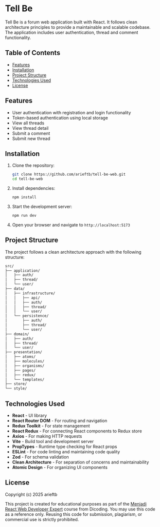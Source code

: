 # Tell Be

Tell Be is a forum web application built with React. It follows clean architecture principles to provide a maintainable
and scalable codebase. The application includes user authentication, thread and comment functionality.

## Table of Contents

- [Features](#features)
- [Installation](#installation)
- [Project Structure](#project-structure)
- [Technologies Used](#technologies-used)
- [License](#license)

## Features

- User authentication with registration and login functionality
- Token-based authentication using local storage
- View all threads
- View thread detail
- Submit a comment
- Submit new thread

## Installation

1. Clone the repository:

   ```bash
   git clone https://github.com/arieftb/tell-be-web.git
   cd tell-be-web
   ```

2. Install dependencies:

   ```bash
   npm install
   ```

3. Start the development server:

   ```bash
   npm run dev
   ```

4. Open your browser and navigate to `http://localhost:5173`

## Project Structure

The project follows a clean architecture approach with the following structure:

```markdown
src/
├── application/
│   ├── auth/
│   ├── thread/
│   └── user/
├── data/
│   ├── infrastructure/
│   │   ├── api/
│   │   ├── auth/
│   │   ├── thread/
│   │   └── user/
│   └── persistence/
│       ├── auth/
│       ├── thread/
│       └── user/
├── domain/
│   ├── auth/
│   ├── thread/
│   └── user/
├── presentation/
│   ├── atoms/
│   ├── molecules/
│   ├── organisms/
│   ├── pages/
│   ├── redux/
│   └── templates/
├── store/
└── style/
```

## Technologies Used

- **React** - UI library
- **React Router DOM** - For routing and navigation
- **Redux Toolkit** - For state management
- **React Redux** - For connecting React components to Redux store
- **Axios** - For making HTTP requests
- **Vite** - Build tool and development server
- **PropTypes** - Runtime type checking for React props
- **ESLint** - For code linting and maintaining code quality
- **Zod** - For schema validation
- **Clean Architecture** - For separation of concerns and maintainability
- **Atomic Design** - For organizing UI components

## License

Copyright (c) 2025 arieftb

This project is created for educational purposes as part of
the [Menjadi React Web Developer Expert](https://www.dicoding.com/academies/418/)
course from Dicoding.
You may use this code as a reference only.
Reusing this code for submission, plagiarism, or commercial use is strictly prohibited.
